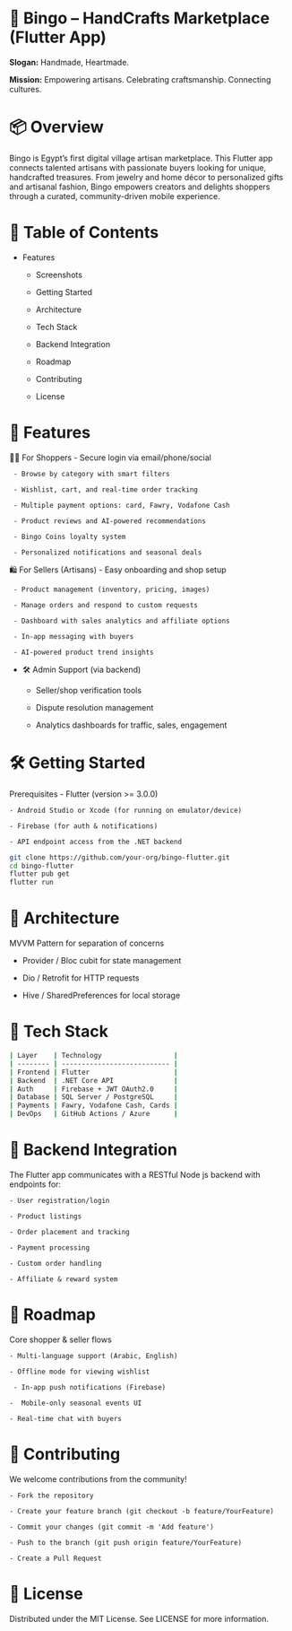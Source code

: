 # 📱 Bingo – HandCrafts Marketplace (Flutter App)
**Slogan:** Handmade, Heartmade.

**Mission:** Empowering artisans. Celebrating craftsmanship. Connecting cultures.
# 📦 Overview
Bingo is Egypt’s first digital village artisan marketplace. This Flutter app connects talented artisans with passionate buyers looking for unique, handcrafted treasures. From jewelry and home décor to personalized gifts and artisanal fashion, Bingo empowers creators and delights shoppers through a curated, community-driven mobile experience.
# 🧭 Table of Contents
- Features

   - Screenshots

   - Getting Started

   - Architecture

   - Tech Stack

   - Backend Integration

   - Roadmap

   - Contributing

   - License
# 🚀 Features 
  👩‍🎨 For Shoppers
     - Secure login via email/phone/social

     - Browse by category with smart filters

     - Wishlist, cart, and real-time order tracking

     - Multiple payment options: card, Fawry, Vodafone Cash

     - Product reviews and AI-powered recommendations

     - Bingo Coins loyalty system

     - Personalized notifications and seasonal deals
  
🛍️ For Sellers (Artisans)
      - Easy onboarding and shop setup

     - Product management (inventory, pricing, images)

     - Manage orders and respond to custom requests

     - Dashboard with sales analytics and affiliate options

     - In-app messaging with buyers

     - AI-powered product trend insights
   
  - 🛠️ Admin Support (via backend)
    - Seller/shop verification tools

    - Dispute resolution management

    - Analytics dashboards for traffic, sales, engagement

# 🛠️ Getting Started
  Prerequisites
    - Flutter (version >= 3.0.0)

    - Android Studio or Xcode (for running on emulator/device)

    - Firebase (for auth & notifications)

    - API endpoint access from the .NET backend

``` bash
git clone https://github.com/your-org/bingo-flutter.git
cd bingo-flutter
flutter pub get
flutter run
```
# 📐 Architecture
 MVVM Pattern for separation of concerns

  - Provider / Bloc cubit for state management

  - Dio / Retrofit for HTTP requests

  - Hive / SharedPreferences for local storage

# 🧱 Tech Stack
  ```bash
| Layer    | Technology                  |
| -------- | --------------------------- |
| Frontend | Flutter                     |
| Backend  | .NET Core API               |
| Auth     | Firebase + JWT OAuth2.0     |
| Database | SQL Server / PostgreSQL     |
| Payments | Fawry, Vodafone Cash, Cards |
| DevOps   | GitHub Actions / Azure      |
```
# 🔌 Backend Integration
  The Flutter app communicates with a RESTful Node js backend with endpoints for:

    - User registration/login

    - Product listings

    - Order placement and tracking

    - Payment processing

    - Custom order handling

    - Affiliate & reward system

# 📅 Roadmap
  Core shopper & seller flows

    - Multi-language support (Arabic, English)

    - Offline mode for viewing wishlist

     - In-app push notifications (Firebase)

    -  Mobile-only seasonal events UI

    - Real-time chat with buyers

# 🤝 Contributing
 We welcome contributions from the community!

    - Fork the repository

    - Create your feature branch (git checkout -b feature/YourFeature)

    - Commit your changes (git commit -m 'Add feature')

    - Push to the branch (git push origin feature/YourFeature)

    - Create a Pull Request

# 📄 License
Distributed under the MIT License. See LICENSE for more information.

